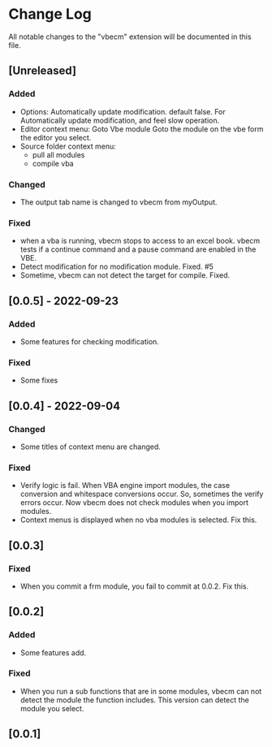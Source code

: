 # Change Log

All notable changes to the "vbecm" extension will be documented in this file.

## [Unreleased]

### Added
- Options: Automatically update modification. default false.
  For Automatically update modification, and feel slow operation.
- Editor context menu: Goto Vbe module
  Goto the module on the vbe form the editor you select.
- Source folder context menu:
  - pull all modules
  - compile vba

### Changed
- The output tab name is changed to vbecm from myOutput.

### Fixed
- when a vba is running, vbecm stops to access to an excel book. 
  vbecm tests if a continue command and a pause command are enabled in the VBE.
- Detect modification for no modification module. Fixed. #5
- Sometime, vbecm can not detect the target for compile. Fixed.


## [0.0.5] - 2022-09-23
### Added
- Some features for checking modification.

### Fixed
- Some fixes


## [0.0.4] - 2022-09-04
### Changed
- Some titles of context menu are changed.

### Fixed
- Verify logic is fail. When VBA engine import modules, the case conversion and whitespace conversions occur.
  So, sometimes the verify errors occur. Now vbecm does not check modules when you import modules.
- Context menus is displayed when no vba modules is selected. Fix this.

## [0.0.3]
### Fixed
- When you commit a frm module, you fail to commit at 0.0.2. Fix this.

## [0.0.2]
### Added
- Some features add.

### Fixed
- When you run a sub functions that are in some modules, vbecm can not detect the module the function includes.
  This version can detect the module you select.

## [0.0.1]


<!-- 
Check [Keep a Changelog](http://keepachangelog.com/) for recommendations on how to structure this file.
### Added
 for new features.
### Changed
 for changes in existing functionality.
### Deprecated
 for soon-to-be removed features.
### Removed
 for now removed features.
### Fixed
 for any bug fixes.
### Security
 in case of vulnerabilities.
 -->
